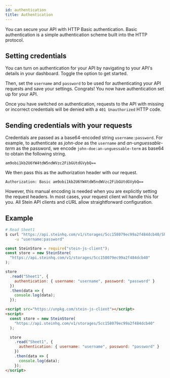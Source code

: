 ```yaml
---
id: authentication
title: Authentication
---
```


You can secure your API with HTTP Basic authentication. Basic authentication is a simple authentication scheme built into the HTTP protocol.

## Setting credentials

You can turn on authentication for your API by navigating to your API's details in your dashboard. Toggle the option to get started.

Then, set the `username` and `password` to be used for authenticating your API requests and save your settings. Congrats! You now have authentication set up for your API.

Once you have switched on authentication, requests to the API with missing or incorrect credentials will be denied with a `401 Unauthorized` HTTP code.

## Sending credentials with your requests

Credentials are passed as a base64-encoded string `username:password`. For example, to authenticate as _john-doe_ as the `username` and _an-unguessable-term_ as the password, we encode `john-doe:an-unguessable-term` as base64 to obtain the following string.

`am9obi1kb2U6YW4tdW5ndWVzc2FibGUtdGVybQ==`

We then pass this as the authorization header with our request.

`Authorization: Basic am9obi1kb2U6YW4tdW5ndWVzc2FibGUtdGVybQ==`

However, this manual encoding is needed when you are explicitly setting the request headers. In most cases, your request client wil handle this for you. All Stein API clients and cURL allow straightforward configuration.

## Example

<!--DOCUSAURUS_CODE_TABS-->
<!--cURL-->

```bash
# Read Sheet1
$ curl "https://api.steinhq.com/v1/storages/5cc158079ec99a2f484dcb40/Sheet1" \
    -u "username:password"
```

<!--Node.js-->

```javascript
const SteinStore = require("stein-js-client");
const store = new SteinStore(
  "https://api.steinhq.com/v1/storages/5cc158079ec99a2f484dcb40"
);

store
  .read("Sheet1", {
    authentication: { username: "username", password: "password" }
  })
  .then(data => {
    console.log(data);
  });
```

<!--HTML-->

```html
<script src="https://unpkg.com/stein-js-client"></script>
<script>
  const store = new SteinStore(
    "https://api.steinhq.com/v1/storages/5cc158079ec99a2f484dcb40"
  );

  store
    .read("Sheet1", {
      authentication: { username: "username", password: "password" }
    })
    .then(data => {
      console.log(data);
    });
</script>
```

<!--END_DOCUSAURUS_CODE_TABS-->
